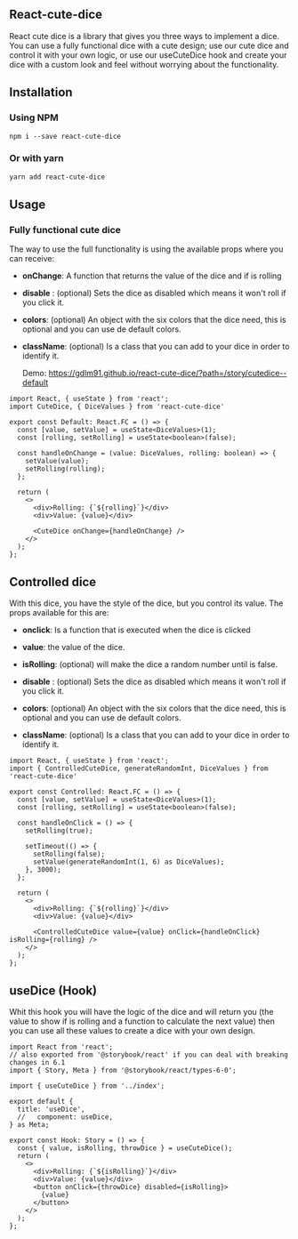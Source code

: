 ## React-cute-dice

React cute dice is a library that gives you three ways to implement a dice. You can use a fully functional dice with a cute design; use our cute dice and control it with your own logic, or use our useCuteDice hook and create your dice with a custom look and feel without worrying about the functionality.

## Installation

### Using NPM

```shell
npm i --save react-cute-dice
```

### Or with yarn 

```powershell
yarn add react-cute-dice
```

## Usage

### Fully functional cute dice

The way to use the full functionality is using the available props where you can receive: 
- **onChange**: A function  that returns the value of the dice and if is rolling 

- **disable** : (optional) Sets the dice as disabled which means it won't roll if you click it.

- **colors**:  (optional) An object with the six colors that the dice need, this is optional and you can use de default colors. 

- **className**: (optional) Is a class that you can add to your dice in order to identify it.

  

  Demo: https://gdlm91.github.io/react-cute-dice/?path=/story/cutedice--default

```react
import React, { useState } from 'react';
import CuteDice, { DiceValues } from 'react-cute-dice'

export const Default: React.FC = () => {
  const [value, setValue] = useState<DiceValues>(1);
  const [rolling, setRolling] = useState<boolean>(false);

  const handleOnChange = (value: DiceValues, rolling: boolean) => {
    setValue(value);
    setRolling(rolling);
  };

  return (
    <>
      <div>Rolling: {`${rolling}`}</div>
      <div>Value: {value}</div>

      <CuteDice onChange={handleOnChange} />
    </>
  );
};
```

## Controlled dice 

With this dice, you have the style of the dice, but you control its value. The props available for this are:

- **onclick**: Is a function that is executed when the dice is clicked 

- **value**: the value of the dice.
- **isRolling**: (optional) will make the dice a random number until is false. 
- **disable** : (optional) Sets the dice as disabled which means it won't roll if you click it.
- **colors**:  (optional) An object with the six colors that the dice need, this is optional and you can use de default colors. 
- **className**: (optional) Is a class that you can add to your dice in order to identify it.

```react
import React, { useState } from 'react';
import { ControlledCuteDice, generateRandomInt, DiceValues } from 'react-cute-dice'

export const Controlled: React.FC = () => {
  const [value, setValue] = useState<DiceValues>(1);
  const [rolling, setRolling] = useState<boolean>(false);

  const handleOnClick = () => {
    setRolling(true);

    setTimeout(() => {
      setRolling(false);
      setValue(generateRandomInt(1, 6) as DiceValues);
    }, 3000);
  };

  return (
    <>
      <div>Rolling: {`${rolling}`}</div>
      <div>Value: {value}</div>

      <ControlledCuteDice value={value} onClick={handleOnClick} isRolling={rolling} />
    </>
  );
};
```

## useDice (Hook)

Whit this hook you will have the logic of the dice and will return you (the value to show if is rolling and a function to calculate the next value) then you can use all these values to create a dice with your own design. 

```react
import React from 'react';
// also exported from '@storybook/react' if you can deal with breaking changes in 6.1
import { Story, Meta } from '@storybook/react/types-6-0';

import { useCuteDice } from '../index';

export default {
  title: 'useDice',
  //   component: useDice,
} as Meta;

export const Hook: Story = () => {
  const { value, isRolling, throwDice } = useCuteDice();
  return (
    <>
      <div>Rolling: {`${isRolling}`}</div>
      <div>Value: {value}</div>
      <button onClick={throwDice} disabled={isRolling}>
        {value}
      </button>
    </>
  );
};
```

